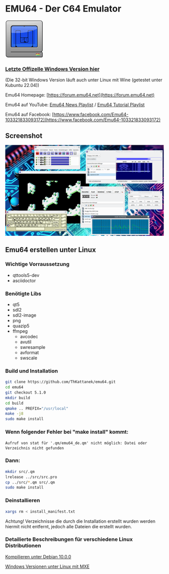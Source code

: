 # EMU64 - Der C64 Emulator
![Logo](grafik/emu64_logo_120_120.png)
### [Letzte Offizelle Windows Version hier](https://github.com/ThKattanek/emu64/releases/latest)
(Die 32-bit Windows Version läuft auch unter Linux mit Wine (getestet unter Kubuntu 22.04))

Emu64 Homepage: [https://forum.emu64.net](https://forum.emu64.net)

Emu64 auf YouTube: [Emu64 News Playlist](https://www.youtube.com/playlist?list=PLPygkia21sCKyHtZ9DGkWhHrq3bF9fMhY) / [Emu64 Tutorial Playlist](https://www.youtube.com/playlist?list=PLPygkia21sCLN7UtYWqpuGRjmC6OTV8mY)

Emu64 auf Facebook: [https://www.facebook.com/Emu64-103321833093172](https://www.facebook.com/Emu64-103321833093172)

## Screenshot
![Screenshot](screenshot.png)

## Emu64 erstellen unter Linux

### Wichtige Vorraussetzung
- qttools5-dev
- asciidoctor

### Benötigte Libs 
- qt5
- sdl2
- sdl2-image
- png
- quazip5
- ffmpeg
  - avcodec
  - avutil
  - swresample
  - avformat
  - swscale

### Build und Installation
```bash
git clone https://github.com/ThKattanek/emu64.git
cd emu64
git checkout 5.1.0
mkdir build
cd build
qmake .. PREFIX="/usr/local"
make -j8
sudo make install
```
### Wenn folgender Fehler bei "make install" kommt:
```code
Aufruf von stat für '.qm/emu64_de.qm' nicht möglich: Datei oder Verzeichnis nicht gefunden
```
### Dann:
```bash
mkdir src/.qm
lrelease ../src/src.pro
cp ../src/*.qm src/.qm
sudo make install
```

### Deinstallieren
```bash
xargs rm < install_manifest.txt
```
Achtung! Verzeichnisse die durch die Installation erstellt wurden werden hiermit nicht entfernt, jedoch alle Dateien die erstellt wurden.

### Detailierte Beschreibungen für verschiedene Linux Distributionen

[Kompilieren unter Debian 10.0.0](https://github.com/ThKattanek/emu64/wiki/Emu64-auf-Debian-10.0.0-kompilieren)

[Windows Versionen unter Linux mit MXE](https://github.com/ThKattanek/emu64/wiki/Windows-Build-unter-Linux-mit-MXE-erstellen)

